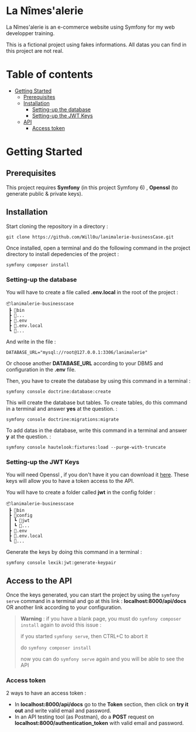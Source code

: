 # La Nîmes'alerie
La Nîmes'alerie is an e-commerce website using Symfony for my web developper training.

This is a fictional project using fakes informations. All datas you can find in this project are not real.


# Table of contents
* [Getting Started](#start)
    * [Prerequisites](#prerequisites)
    * [Installation](#installation)
        * [Setting-up the database](#setupdb)
        * [Setting-up the JWT Keys](#setupJk)
    * [API](#api)
        * [Access token](#apiToken)


# Getting Started <a name="start"></a>

## Prerequisites <a name="prerequisites"></a>
This project requires **Symfony** (in this project Symfony 6) , **Openssl** (to generate public & private keys).


## Installation <a name="installation"></a>
Start cloning the repository in a directory :

```
git clone https://github.com/Will0u/lanimalerie-businessCase.git
```

Once installed, open a terminal and do the following command in the project directory to install depedencies of the project :
```
symfony composer install
```

### Setting-up the database <a name="setupdb"></a>
You will have to create a file called **.env.local** in the root of the project :
```
📦lanimalerie-businesscase
 ┣ 📂bin
 ┣ 📂...
 ┣ 📜.env
 ┣ 📜.env.local
 ┗ 📜...
```
And write in the file :
```
DATABASE_URL="mysql://root@127.0.0.1:3306/lanimalerie"
```
Or choose another **DATABASE_URL** according to your DBMS and configuration in the **.env** file.

Then, you have to create the database by using this command in a terminal :
```
symfony console doctrine:database:create
```
This will create the database but tables. To create tables, do this command in a terminal and answer **yes** at the question. :
```
symfony console doctrine:migrations:migrate
```

To add datas in the database, write this command in a terminal and answer **y** at the question. :
```
symfony console hautelook:fixtures:load --purge-with-truncate
```

### Setting-up the JWT Keys <a name="setupJk"></a>
You will need Openssl , if you don't have it you can download it [here](https://slproweb.com/products/Win32OpenSSL.html). These keys will allow you to have a token access to the API.

You will have to create a folder called **jwt** in the config folder :
```
📦lanimalerie-businesscase
 ┣ 📂bin
 ┣ 📂config
 ┃ ┗ 📂jwt
 ┃ ┗ 📂...
 ┣ 📜.env
 ┣ 📜.env.local
 ┗ 📜...
```
Generate the keys by doing this command in a terminal :
```
symfony console lexik:jwt:generate-keypair
```

## Access to the API <a name="api"></a>
Once the keys generated, you can start the project by using the `symfony serve` command in a terminal and go at this link : **localhost:8000/api/docs** OR another link according to your configuration.

> **Warning**  : 
> if you have a blank page, you must do `symfony composer install` again to avoid this issue :
>
> if you started `symfony serve`, then CTRL+C to abort it
>
> do `symfony composer install`
> 
>  now you can do `symfony serve` again and you will be able to see the API

### Access token <a name="apiToken"></a>
2 ways to have an access token :
* In **localhost:8000/api/docs** go to the **Token** section, then click on **try it out** and write valid email and password.
* In an API testing tool (as Postman), do a **POST** request on **localhost:8000/authentication_token** with valid email and password.





